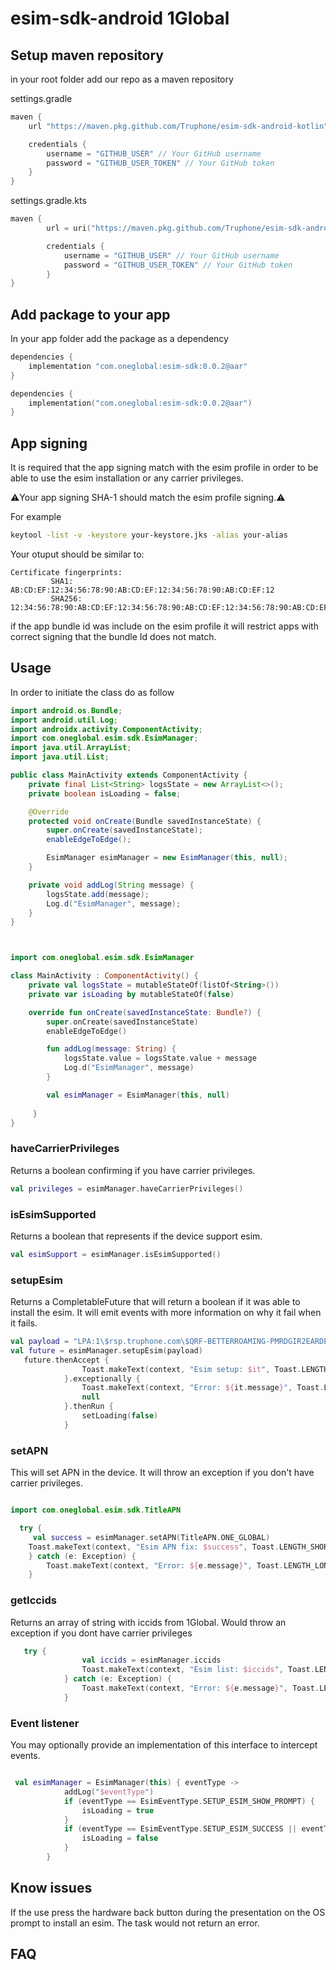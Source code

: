 # esim-sdk-android 1Global
## Setup maven repository
in your root folder add our repo as a maven repository

settings.gradle
```gradle
maven {
    url "https://maven.pkg.github.com/Truphone/esim-sdk-android-kotlin"

    credentials {
        username = "GITHUB_USER" // Your GitHub username
        password = "GITHUB_USER_TOKEN" // Your GitHub token
    }
}
```

settings.gradle.kts
```kotlin
maven {
        url = uri("https://maven.pkg.github.com/Truphone/esim-sdk-android-kotlin")

        credentials {
            username = "GITHUB_USER" // Your GitHub username
            password = "GITHUB_USER_TOKEN" // Your GitHub token
        }
}
```

## Add package to your app

In your app folder add the package as a dependency

```gradle
dependencies {
    implementation "com.oneglobal:esim-sdk:0.0.2@aar"
}
```

```kotlin
dependencies {
    implementation("com.oneglobal:esim-sdk:0.0.2@aar")
}
```


## App signing

It is required that the app signing match with the esim profile in order to be able to use the esim installation or any carrier privileges. 

⚠️Your app signing SHA-1 should match the esim profile signing.⚠️

For example

```bash
keytool -list -v -keystore your-keystore.jks -alias your-alias
```
Your otuput should be similar to: 

```
Certificate fingerprints:
         SHA1:  AB:CD:EF:12:34:56:78:90:AB:CD:EF:12:34:56:78:90:AB:CD:EF:12
         SHA256:  12:34:56:78:90:AB:CD:EF:12:34:56:78:90:AB:CD:EF:12:34:56:78:90:AB:CD:EF
```

if the app bundle id was include on the esim profile it will restrict apps with correct signing that the bundle Id does not match.

## Usage

In order to initiate the class do as follow


```java
import android.os.Bundle;
import android.util.Log;
import androidx.activity.ComponentActivity;
import com.oneglobal.esim.sdk.EsimManager;
import java.util.ArrayList;
import java.util.List;

public class MainActivity extends ComponentActivity {
    private final List<String> logsState = new ArrayList<>();
    private boolean isLoading = false;

    @Override
    protected void onCreate(Bundle savedInstanceState) {
        super.onCreate(savedInstanceState);
        enableEdgeToEdge();

        EsimManager esimManager = new EsimManager(this, null);
    }

    private void addLog(String message) {
        logsState.add(message);
        Log.d("EsimManager", message);
    }
}

```

```kotlin


import com.oneglobal.esim.sdk.EsimManager

class MainActivity : ComponentActivity() {
    private val logsState = mutableStateOf(listOf<String>())
    private var isLoading by mutableStateOf(false)

    override fun onCreate(savedInstanceState: Bundle?) {
        super.onCreate(savedInstanceState)
        enableEdgeToEdge()

        fun addLog(message: String) {
            logsState.value = logsState.value + message
            Log.d("EsimManager", message)
        }

        val esimManager = EsimManager(this, null)
     
     }
}
```


### haveCarrierPrivileges
Returns a boolean confirming if you have carrier privileges.
```kotlin
val privileges = esimManager.haveCarrierPrivileges()
```

### isEsimSupported
Returns a boolean that represents if the device support esim.
```kotlin
val esimSupport = esimManager.isEsimSupported()
```
### setupEsim
Returns a CompletableFuture<Boolean> that will return a boolean if it was able to install the esim. It will emit events with more information on why it fail when it fails.

```kotlin
val payload = "LPA:1\$rsp.truphone.com\$QRF-BETTERROAMING-PMRDGIR2EARDEIT5"
val future = esimManager.setupEsim(payload)
   future.thenAccept {
                Toast.makeText(context, "Esim setup: $it", Toast.LENGTH_SHORT).show()
            }.exceptionally {
                Toast.makeText(context, "Error: ${it.message}", Toast.LENGTH_LONG).show()
                null
            }.thenRun {
                setLoading(false)
            }
```
### setAPN
This will set APN in the device. It will throw an exception if you don't have carrier privileges.
```kotlin

import com.oneglobal.esim.sdk.TitleAPN

  try {
     val success = esimManager.setAPN(TitleAPN.ONE_GLOBAL)
    Toast.makeText(context, "Esim APN fix: $success", Toast.LENGTH_SHORT).show()
    } catch (e: Exception) {
        Toast.makeText(context, "Error: ${e.message}", Toast.LENGTH_LONG).show()    
    }

```
### getIccids
Returns an array of string with iccids from 1Global. Would throw an exception if you dont have carrier privileges
```kotlin
   try {
                val iccids = esimManager.iccids
                Toast.makeText(context, "Esim list: $iccids", Toast.LENGTH_SHORT).show()
            } catch (e: Exception) {
                Toast.makeText(context, "Error: ${e.message}", Toast.LENGTH_LONG).show()
            }
```

### Event listener
You may optionally provide an implementation of this interface to intercept events.
```kotlin

 val esimManager = EsimManager(this) { eventType ->
            addLog("$eventType")
            if (eventType == EsimEventType.SETUP_ESIM_SHOW_PROMPT) {
                isLoading = true
            }
            if (eventType == EsimEventType.SETUP_ESIM_SUCCESS || eventType == EsimEventType.SETUP_ESIM_FAILED || eventType == EsimEventType.SETUP_ESIM_CANCELLED) {
                isLoading = false
            }
        }

```

## Know issues

If the use press the hardware back button during the presentation on the OS prompt to install an esim. The task would not return an error.

## FAQ